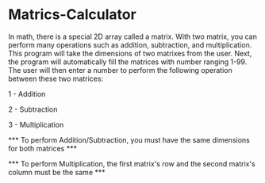 # Matrics-Calculator
In math, there is a special 2D array called a matrix. With two matrix, you can perform many operations such as addition, subtraction, and multiplication.
This program will take the dimensions of two matrixes from the user. Next, the program will automatically fill the matrices with number ranging 1-99. The user will then enter a number to perform the following operation between these two matrices:

1 - Addition 

2 - Subtraction

3 - Multiplication

*** To perform Addition/Subtraction, you must have the same dimensions for both matrices ***

*** To perform Multiplication, the first matrix's row and the second matrix's column must be the same ***
